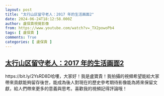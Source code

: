 ```yaml
---
layout: post
title: "太行山区留守老人：2017 年的生活画面2"
date: 2024-06-24T18:12:58.000Z
author: 盧保貴視覺影像
from: https://www.youtube.com/watch?v=_TX2powoPb4
tags: [ 盧保貴 ]
comments: True
categories: [ 盧保貴 ]
---
```

<!--1719252778000-->
[太行山区留守老人：2017 年的生活画面2](https://www.youtube.com/watch?v=_TX2powoPb4)
------

<div>
https://bit.ly/2YsRD8D哈嘍，大家好！我是盧寶貴！我拍攝的視頻希望能給大家帶來貢獻能夠留存後世，能成為後人對現在的歷史參考期待影像能為將來保留文獻，給人們帶來更多的意義與思考。喜歡我的視頻記得評論哦！
</div>
